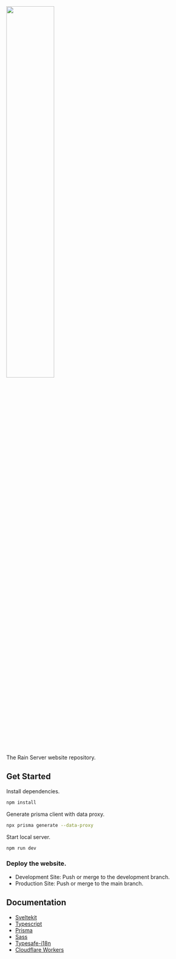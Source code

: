 <img src="{https://raw.githubusercontent.com/Otya063/rain-web/development/static/img/common/rainserver_logo.webp}" width="50%" />

The Rain Server website repository.

## Get Started

Install dependencies.
```bash
npm install
```

Generate prisma client with data proxy.
```bash
npx prisma generate --data-proxy
```

Start local server.
```bash
npm run dev
```

### Deploy the website.
 - Development Site: Push or merge to the development branch.
 - Production Site: Push or merge to the main branch.

## Documentation
 - [Sveltekit](https://kit.svelte.dev/docs/introduction)
 - [Typescript](https://www.typescriptlang.org/docs/)
 - [Prisma](https://www.prisma.io/docs)
 - [Sass](https://sass-lang.com/documentation/)
 - [Typesafe-i18n](https://github.com/ivanhofer/typesafe-i18n/tree/main/packages/adapter-svelte)
 - [Cloudflare Workers](https://developers.cloudflare.com/workers/)